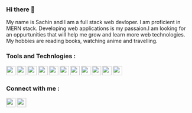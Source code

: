 ### Hi there 👋

My name is Sachin and I am a full stack web devloper. I am proficient in MERN stack. Developing web applications is my passaion.I am looking for an oppurtunities that will help me grow and learn more web technologies. My hobbies are reading books, watching anime and travelling.


### Tools and Technlogies :
<p float='left'>
<img src="https://camo.githubusercontent.com/2fad14d202b24de54ef28fb28fc41b3fe661fc22ca72ab6045ed280d277bb536/68747470733a2f2f696d672e736869656c64732e696f2f62616467652f2d48544d4c352d4533344632363f7374796c653d666c6174266c6f676f3d68746d6c35266c6f676f436f6c6f723d7768697465" height="25">

<img src="https://camo.githubusercontent.com/106cfcc1bea1938e98f03e1291b18f30091ec44513da900b54f988416824d3b7/68747470733a2f2f696d672e736869656c64732e696f2f62616467652f2d435353332d3135373242363f7374796c653d666c6174266c6f676f3d63737333266c6f676f436f6c6f723d7768697465" height="25">

<img src="https://camo.githubusercontent.com/02d126cc5df5f167f9eefaa9dad21dcf9b92ad8c4eedcb9daa32f7c80c37b979/68747470733a2f2f696d672e736869656c64732e696f2f62616467652f2d4a6176615363726970742d6565643731383f7374796c653d666c6174266c6f676f3d6a617661736372697074266c6f676f436f6c6f723d666666666666" height="25">

<img src="https://camo.githubusercontent.com/9627fbbce0fc5b0724e21b9a80fbe82e235db74e17c63d1fd461211b12be557e/68747470733a2f2f696d672e736869656c64732e696f2f62616467652f2d52656163742d3030303030303f7374796c653d666c6174266c6f676f3d7265616374266c6f676f436f6c6f723d303063386666" height="25">

<img src="https://camo.githubusercontent.com/7d4b4d134644f2b965fd4f1f326e7340d804e653c9cdf3977d9acf5877f6b096/68747470733a2f2f696d672e736869656c64732e696f2f62616467652f2d52656475782d3736346162633f7374796c653d666c6174266c6f676f3d7265647578266c6f676f436f6c6f723d7768697465" height="25">

<img src="https://camo.githubusercontent.com/3084f133857f6d0a29d410e59ba39f6906b0f2e32b24082d1e95710196984db6/68747470733a2f2f696d672e736869656c64732e696f2f62616467652f2d4d6f6e676f44422d3444423333443f7374796c653d666c6174266c6f676f3d6d6f6e676f6462266c6f676f436f6c6f723d464646464646" height="25">

<img src="https://camo.githubusercontent.com/0c79b4c53042fc972376a628d2ffac987f98def4b6351c32803fa6638e42f699/68747470733a2f2f696d672e736869656c64732e696f2f62616467652f2d457870726573732e6a732d3738373837383f7374796c653d666c6174" height="25">

<img src="https://camo.githubusercontent.com/16c921bc8fbac9756892f9344acbe27a5be09b60671d9db1fc8a6cb33b5cccd6/68747470733a2f2f696d672e736869656c64732e696f2f62616467652f2d4e6f64652e6a732d3343383733413f7374796c653d666c6174266c6f676f3d4e6f64652e6a73266c6f676f436f6c6f723d7768697465" height="25">

<img src="https://camo.githubusercontent.com/e6827ddacb39b17e677eaffdae6995da1cc09076e4d50f2b816d2758873f438c/687474703a2f2f696d672e736869656c64732e696f2f62616467652f2d4769746875622d3030303030303f7374796c653d666c6174266c6f676f3d676974687562266c6f676f436f6c6f723d464646464646" height="25">

<img src="https://camo.githubusercontent.com/dcba282d85f141d78beb44a3a4f48c7f929f3ac7aaedd77a490e7a64fdcf2096/687474703a2f2f696d672e736869656c64732e696f2f62616467652f2d5653253230436f64652d3030374143433f7374796c653d666c6174266c6f676f3d76697375616c25323073747564696f253230636f6465266c6f676f436f6c6f723d7768697465" height="25">

<img src="https://camo.githubusercontent.com/4d342ae3ee59cbd9a1c3b975728d4e8c76c533f5e4178d0af677e0d1097f6a64/687474703a2f2f696d672e736869656c64732e696f2f62616467652f506f73746d616e2d4641343536363f7374796c653d666c6174266c6f676f3d706f73746d616e266c6f676f436f6c6f723d7768697465" height="25">
</p>


### Connect with me :

<p float='left'>
<a href="https://www.linkedin.com/in/sachin-reddy/">
<img src="https://camo.githubusercontent.com/d1467bdcb2ab62a00dca9463b82a326146cd2ac3659be80dd6c68d5dd9bbb112/68747470733a2f2f696d672e736869656c64732e696f2f62616467652f2d4c696e6b6564696e2d626c75653f7374796c653d666f722d7468652d6261646765266c6f676f3d706f7274666f6c696f266c6f676f436f6c6f723d7768697465" height="25" /></a>
  
  
<a href="https://twitter.com/i_Sachin_k?s=08">
  <img src="https://img.shields.io/badge/Twitter-1DA1F2?style=for-the-badge&logo=twitter&logoColor=white7465" height="25" />
</a>

</p>


<!--
**SachinReddyKunta/SachinReddyKunta** is a ✨ _special_ ✨ repository because its `README.md` (this file) appears on your GitHub profile.

Here are some ideas to get you started:

- 🔭 I’m currently working on ...
- 🌱 I’m currently learning ...
- 👯 I’m looking to collaborate on ...
- 🤔 I’m looking for help with ...
- 💬 Ask me about ...
- 📫 How to reach me: ...
- 😄 Pronouns: ...
- ⚡ Fun fact: ...
-->
